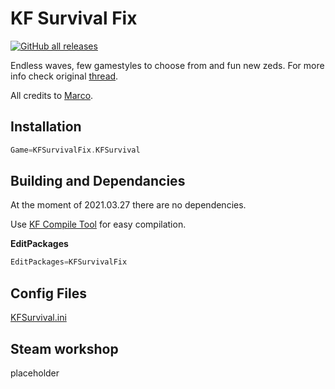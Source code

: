# KF Survival Fix

[![GitHub all releases](https://img.shields.io/github/downloads/InsultingPros/KFSurvivalFix/total)](https://github.com/InsultingPros/KFSurvivalFix/releases)

Endless waves, few gamestyles to choose from and fun new zeds. For more info check original [thread](https://forums.tripwireinteractive.com/index.php?threads/game-survival-endless.86173/).

All credits to [Marco](https://steamcommunity.com/profiles/76561197975509070/).

## Installation

```cpp
Game=KFSurvivalFix.KFSurvival
```

## Building and Dependancies

At the moment of 2021.03.27 there are no dependencies.

Use [KF Compile Tool](https://github.com/InsultingPros/KFCompileTool) for easy compilation.

**EditPackages**

```cpp
EditPackages=KFSurvivalFix
```

## Config Files

[KFSurvival.ini](Configs/KFSurvival.ini 'main config')

## Steam workshop

placeholder
